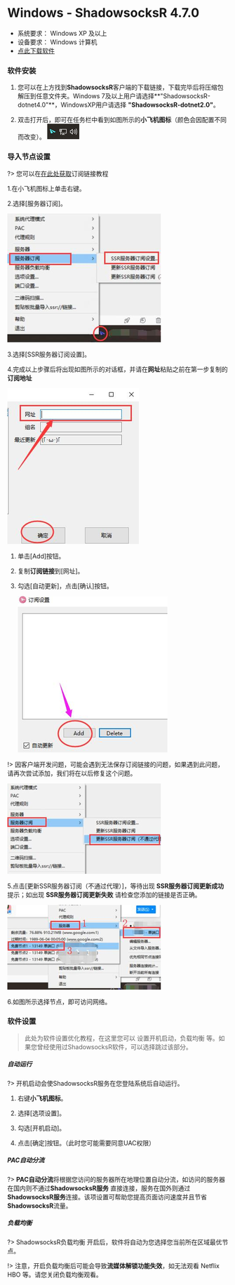 # Windows - ShadowsocksR 4.7.0 #
- 系统要求： Windows XP 及以上
- 设备要求： Windows 计算机
- [点此下载软件](https://download.thessr.io/ShadowsocksR-4.7.0-win.7z)

### 软件安装 ###
1. 您可以在上方找到**ShadowsocksR**客户端的下载链接，下载完毕后将压缩包解压到任意文件夹。Windows 7及以上用户请选择**"ShadowsocksR-dotnet4.0"**，WindowsXP用户请选择 **"ShadowsocksR-dotnet2.0"**。

2. 双击打开后，即可在任务栏中看到如图所示的**小飞机图标**（颜色会因配置不同而改变）。
![1558711696156](images/1558711696156.png)

### 导入节点设置 ###
?> 您可以在[在此处获取](/panel?id=连接信息)订阅链接教程

1.在小飞机图标上单击右键。

2.选择[服务器订阅]。

![1558711757965](images/1558711757965.png)

3.选择[SSR服务器订阅设置]。

4.完成以上步骤后将出现如图所示的对话框，并请在**网址**粘贴之前在第一步复制的**订阅地址**

![1558711925875](images/1558711925875.png)

1. 单击[Add]按钮。

2. 复制**订阅链接**到[网址]。

3. 勾选[自动更新]，点击[确认]按钮。

   ![1558711955237](images/1558711945357.png)

   

!> 因客户端开发问题，可能会遇到无法保存订阅链接的问题，如果遇到此问题，请再次尝试添加，我们将在以后修复这个问题。

![1558712021425](images/1558712021425.png)

5.点击[更新SSR服务器订阅（不通过代理）]，等待出现 **SSR服务器订阅更新成功** 提示；如出现 **SSR服务器订阅更新失败** 请检查您添加的链接是否正确。

![1558712097697](images/1558712097697.png)

6.如图所示选择节点，即可访问网络。


### 软件设置 ###
> 此处为软件设置优化教程，在这里您可以 设置开机启动，负载均衡 等。如果您曾经使用过ShadowsocksR软件，可以选择跳过该部分。

##### 自动运行 #####
?> 开机启动会使ShadowsocksR服务在您登陆系统后自动运行。
1. 右键**小飞机图标**。

2. 选择[选项设置]。

3. 勾选[开机启动]。

4. 点击[确定]按钮。（此时您可能需要同意UAC权限）

##### PAC自动分流 #####
?> **PAC自动分流**将根据您访问的服务器所在地理位置自动分流，如访问的服务器在国内则不通过**ShadowsocksR服务** 直接连接，服务在国外则通过**ShadowsocksR服务**连接。该项设置可帮助您提高页面访问速度并且节省**ShadowsocksR**流量。

##### 负载均衡 #####
?> ShadowsocksR负载均衡 开启后，软件将自动为您选择您当前所在区域最优节点。

!> 注意，开启负载均衡后可能会导致**流媒体解锁功能失效**，如无法观看 Netflix HBO 等。请您关闭负载均衡观看。